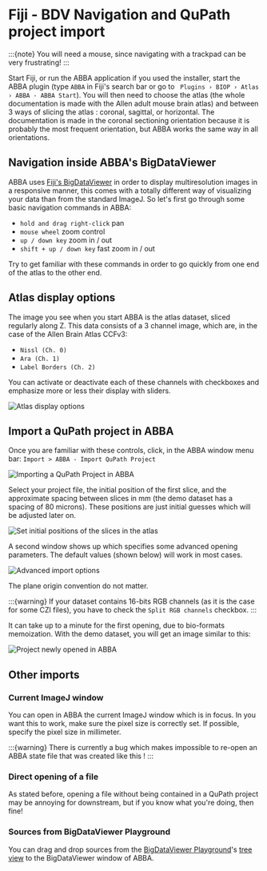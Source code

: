 # Fiji -  BDV Navigation and QuPath project import

:::{note}
You will  need a mouse, since navigating with a trackpad can be very frustrating!
:::

Start Fiji, or run the ABBA application if you used the installer, start the ABBA plugin (type `ABBA` in Fiji's search bar or go to ` Plugins › BIOP › Atlas › ABBA - ABBA Start`). You will then need to choose the atlas (the whole documentation is made with the Allen adult mouse brain atlas) and between 3 ways of slicing the atlas : coronal, sagittal, or horizontal. The documentation is made in the coronal sectioning orientation because it is probably the most frequent orientation, but ABBA works the same way in all orientations.

## Navigation inside ABBA's BigDataViewer
ABBA uses [Fiji's BigDataViewer](https://imagej.github.io/plugins/bdv/index) in order to display multiresolution images in a responsive manner, this comes with a totally different way of visualizing your data than from the standard ImageJ. So let's first go through some basic navigation commands in ABBA:

* `hold and drag right-click` pan
* `mouse wheel`  zoom control
* `up / down key` zoom in / out
* `shift + up / down key` fast zoom in / out

Try to get familiar with these commands in order to go quickly from one end of the atlas to the other end.

## Atlas display options

The image you see when you start ABBA is the atlas dataset, sliced regularly along Z. This data consists of a 3 channel image, which are, in the case of the Allen Brain Atlas CCFv3:

* `Nissl (Ch. 0)`
* `Ara (Ch. 1)`
* `Label Borders (Ch. 2)`

You can activate or deactivate each of these channels with checkboxes and emphasize more or less their display with sliders.

![Atlas display options](/assets/gif/fiji_abba_atlas_display.gif)

## Import a QuPath project in ABBA

Once you are familiar with these controls, click, in the ABBA window menu bar: `Import > ABBA - Import QuPath Project`

![Importing a QuPath Project in ABBA](/assets/img/fiji_import_qupath.png)

Select your project file, the initial position of the first slice, and the approximate spacing between slices in mm (the demo dataset has a spacing of 80 microns). These positions are just initial guesses which will be adjusted later on.

![Set initial positions of the slices in the atlas](/assets/img/fiji_set_ini_position.png)

A second window shows up which specifies some advanced opening parameters. The default values (shown below) will work in most cases.

![Advanced import options](/assets/img/fiji_advanced_import_options.png)

The plane origin convention do not matter.

:::{warning}
If your dataset contains 16-bits RGB channels (as it is the case for some CZI files), you have to check the `Split RGB channels` checkbox.
:::

It can take up to a minute for the first opening, due to bio-formats memoization. With the demo dataset, you will get an image similar to this:

![Project newly opened in ABBA](/assets/img/fiji_just_opened_project.png)

## Other imports

### Current ImageJ window
You can open in ABBA the current ImageJ window which is in focus. In you want this to work, make sure the pixel size is correctly set. If possible, specify the pixel size in millimeter.

:::{warning}
There is currently a bug which makes impossible to re-open an ABBA state file that was created like this !
:::

### Direct opening of a file

As stated before, opening a file without being contained in a QuPath project may be annoying for downstream, but if you know what you're doing, then fine!

### Sources from BigDataViewer Playground

You can drag and drop sources from the [BigDataViewer Playground](https://imagej.net/plugins/bdv/playground/bdv-playground)'s [tree view](https://imagej.net/plugins/bdv/playground/bdv-playground-visualize) to the BigDataViewer window of ABBA.
